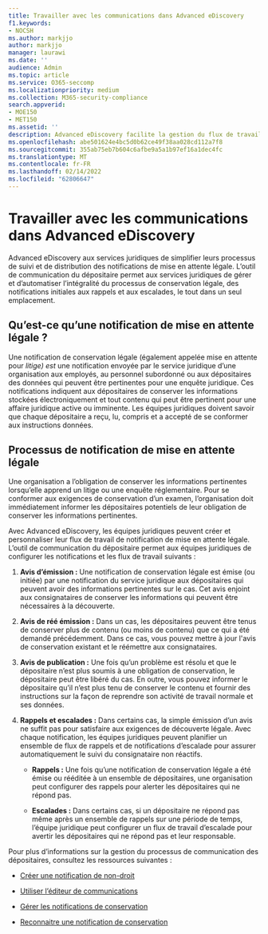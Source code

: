 ```yaml
---
title: Travailler avec les communications dans Advanced eDiscovery
f1.keywords:
- NOCSH
ms.author: markjjo
author: markjjo
manager: laurawi
ms.date: ''
audience: Admin
ms.topic: article
ms.service: O365-seccomp
ms.localizationpriority: medium
ms.collection: M365-security-compliance
search.appverid:
- MOE150
- MET150
ms.assetid: ''
description: Advanced eDiscovery facilite la gestion du flux de travail de notification de conservation légale en avertissant les dépositaires dans le cadre d’enquêtes juridiques.
ms.openlocfilehash: abe501624e4bc5d0b62ce49f38aa028cd112a7f8
ms.sourcegitcommit: 355ab75eb7b604c6afbe9a5a1b97ef16a1dec4fc
ms.translationtype: MT
ms.contentlocale: fr-FR
ms.lasthandoff: 02/14/2022
ms.locfileid: "62806647"
---
```

# <a name="work-with-communications-in-advanced-ediscovery"></a>Travailler avec les communications dans Advanced eDiscovery

Advanced eDiscovery aux services juridiques de simplifier leurs processus de suivi et de distribution des notifications de mise en attente légale. L’outil de communication du dépositaire permet aux services juridiques de gérer et d’automatiser l’intégralité du processus de conservation légale, des notifications initiales aux rappels et aux escalades, le tout dans un seul emplacement.

## <a name="what-is-a-legal-hold-notification"></a>Qu’est-ce qu’une notification de mise en attente légale ?

Une notification de conservation légale (également appelée mise en attente pour *litige) est* une notification envoyée par le service juridique d’une organisation aux employés, au personnel subordonné ou aux dépositaires des données qui peuvent être pertinentes pour une enquête juridique. Ces notifications indiquent aux dépositaires de conserver les informations stockées électroniquement et tout contenu qui peut être pertinent pour une affaire juridique active ou imminente. Les équipes juridiques doivent savoir que chaque dépositaire a reçu, lu, compris et a accepté de se conformer aux instructions données.

## <a name="the-legal-hold-notification-process"></a>Processus de notification de mise en attente légale

Une organisation a l’obligation de conserver les informations pertinentes lorsqu’elle apprend un litige ou une enquête réglementaire. Pour se conformer aux exigences de conservation d’un examen, l’organisation doit immédiatement informer les dépositaires potentiels de leur obligation de conserver les informations pertinentes.

Avec Advanced eDiscovery, les équipes juridiques peuvent créer et personnaliser leur flux de travail de notification de mise en attente légale. L’outil de communication du dépositaire permet aux équipes juridiques de configurer les notifications et les flux de travail suivants :

1. **Avis d’émission :** Une notification de conservation légale est émise (ou initiée) par une notification du service juridique aux dépositaires qui peuvent avoir des informations pertinentes sur le cas. Cet avis enjoint aux consignataires de conserver les informations qui peuvent être nécessaires à la découverte.

2. **Avis de réé émission :** Dans un cas, les dépositaires peuvent être tenus de conserver plus de contenu (ou moins de contenu) que ce qui a été demandé précédemment. Dans ce cas, vous pouvez mettre à jour l'avis de conservation existant et le réémettre aux consignataires.

3. **Avis de publication :** Une fois qu’un problème est résolu et que le dépositaire n’est plus soumis à une obligation de conservation, le dépositaire peut être libéré du cas. En outre, vous pouvez informer le dépositaire qu’il n’est plus tenu de conserver le contenu et fournir des instructions sur la façon de reprendre son activité de travail normale et ses données.

4. **Rappels et escalades :** Dans certains cas, la simple émission d’un avis ne suffit pas pour satisfaire aux exigences de découverte légale. Avec chaque notification, les équipes juridiques peuvent planifier un ensemble de flux de rappels et de notifications d’escalade pour assurer automatiquement le suivi du consignataire non réactifs.

   - **Rappels :** Une fois qu’une notification de conservation légale a été émise ou rééditée à un ensemble de dépositaires, une organisation peut configurer des rappels pour alerter les dépositaires qui ne répond pas.

   - **Escalades :** Dans certains cas, si un dépositaire ne répond pas même après un ensemble de rappels sur une période de temps, l’équipe juridique peut configurer un flux de travail d’escalade pour avertir les dépositaires qui ne répond pas et leur responsable.

Pour plus d’informations sur la gestion du processus de communication des dépositaires, consultez les ressources suivantes : 

- [Créer une notification de non-droit](create-hold-notification.md)

- [Utiliser l’éditeur de communications](using-communications-editor.md)

- [Gérer les notifications de conservation](manage-hold-notification.md)

- [Reconnaitre une notification de conservation](acknowledge-hold-notification.md)
